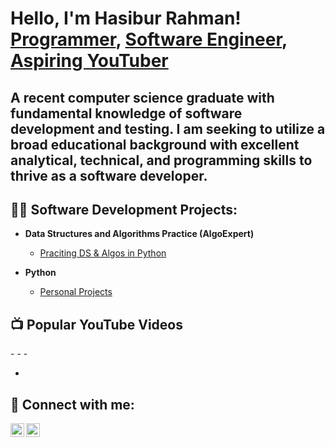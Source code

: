 <h1>Hello, I'm Hasibur Rahman! <br/><a href="https://github.com/hsbrRahman">Programmer</a>, <a href="https://www.linkedin.com/in/rahmanhasibur/">Software Engineer</a>, <a href="https://www.youtube.com/channel/UC8QfZXNxfdE0OTAoZE_z4bA">Aspiring YouTuber</a></h1>
<h2>A recent computer science graduate with fundamental knowledge of software development and testing. I am seeking to utilize a broad educational background with excellent analytical, technical, and programming skills to thrive as a software developer.</h2>

<h2>👨‍💻 Software Development Projects:</h2>

- <b>Data Structures and Algorithms Practice (AlgoExpert)</b>
  - [Praciting DS & Algos in Python]()

- <b>Python</b>
  - [Personal Projects](https://github.com/hsbrRahman/Python-Projects)

<h2>📺 Popular YouTube Videos</h2>
-
-
-



-

<h2> 🤳 Connect with me:</h2>

[<img align="left" alt="HasiburRahman | YouTube" width="22px" src="https://cdn.jsdelivr.net/npm/simple-icons@v3/icons/youtube.svg" />][youtube]
[<img align="left" alt="HasiburRahman | LinkedIn" width="22px" src="https://cdn.jsdelivr.net/npm/simple-icons@v3/icons/linkedin.svg" />][linkedin]

[youtube]: https://www.youtube.com/channel/UC8QfZXNxfdE0OTAoZE_z4bA
[linkedin]: https://www.linkedin.com/in/rahmanhasibur/
<!--
**hsbrRahman/hsbrRahman** is a ✨ _special_ ✨ repository because its `README.md` (this file) appears on your GitHub profile.

Here are some ideas to get you started:

- 🔭 I’m currently working on ...
- 🌱 I’m currently learning ...
- 👯 I’m looking to collaborate on ...
- 🤔 I’m looking for help with ...
- 💬 Ask me about ...
- 📫 How to reach me: ...
- 😄 Pronouns: ...
- ⚡ Fun fact: ...
-->
